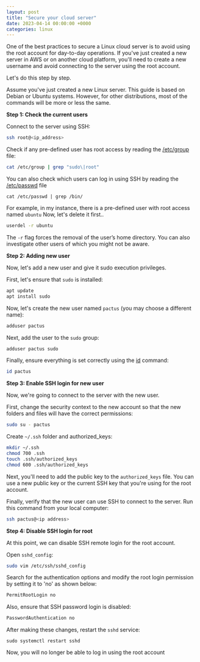 ```yaml
---
layout: post
title: "Secure your cloud server"
date: 2023-04-14 00:00:00 +0000
categories: linux
---
```


One of the best practices to secure a Linux cloud server is to avoid using the root account
for day-to-day operations.
If you've just created a new server in AWS or on another cloud platform,
you'll need to create a new username and avoid connecting to the server using the root account.

Let's do this step by step.

Assume you've just created a new Linux server. This guide is based on Debian or Ubuntu systems.
However, for other distributions, most of the commands will be more or less the same.

**Step 1: Check the current users**

Connect to the server using SSH:

```bash
ssh root@<ip_address>
```

Check if any pre-defined user has root access by reading the
[/etc/group](https://www.cyberciti.biz/faq/understanding-etcgroup-file/) file:

```bash
cat /etc/group | grep "sudo\|root"
```

You can also check which users can log in using SSH by reading the
[/etc/passwd](https://www.cyberciti.biz/faq/understanding-etcpasswd-file-format/) file

```
cat /etc/passwd | grep /bin/
```

For example, in my instance, there is a pre-defined user with root access named `ubuntu`
Now, let's delete it first..

```bash
userdel -r ubuntu
```

The `-r` flag forces the removal of the user’s home directory.
You can also investigate other users of which you might not be aware.

**Step 2: Adding new user**

Now, let's add a new user and give it sudo execution privileges.

First, let's ensure that `sudo` is installed:

```bash
apt update
apt install sudo
```

Now, let's create the new user named `pactus` (you may choose a different name):

```bash
adduser pactus
```

Next, add the user to the `sudo` group:

```bash
adduser pactus sudo
```

Finally, ensure everything is set correctly using the
[id](https://www.cyberciti.biz/faq/unix-linux-id-command-examples-usage-syntax/) command:

```bash
id pactus
```

**Step 3: Enable SSH login for new user**

Now, we're going to connect to the server with the new user.

First, change the security context to the new account so
that the new folders and files will have the correct permissions:

```bash
sudo su - pactus
```

Create `~/.ssh` folder and authorized_keys:

```bash
mkdir ~/.ssh
chmod 700 .ssh
touch .ssh/authorized_keys
chmod 600 .ssh/authorized_keys
```

Next, you'll need to add the public key to the `authorized_keys` file.
You can use a new public key or the current SSH key that you're using for the root account.

Finally, verify that the new user can use SSH to connect to the server.
Run this command from your local computer:

```bash
ssh pactus@<ip address>
```

**Step 4: Disable SSH login for root**

At this point, we can disable SSH remote login for the root account.

Open `sshd_config`:

```bash
sudo vim /etc/ssh/sshd_config
```

Search for the authentication options and modify the root login permission by setting it to 'no' as shown below:

```bash
PermitRootLogin no
```

Also, ensure that SSH password login is disabled:

```bash
PasswordAuthentication no
```

After making these changes, restart the `sshd` service:

```
sudo systemctl restart sshd
```

Now, you will no longer be able to log in using the root account
